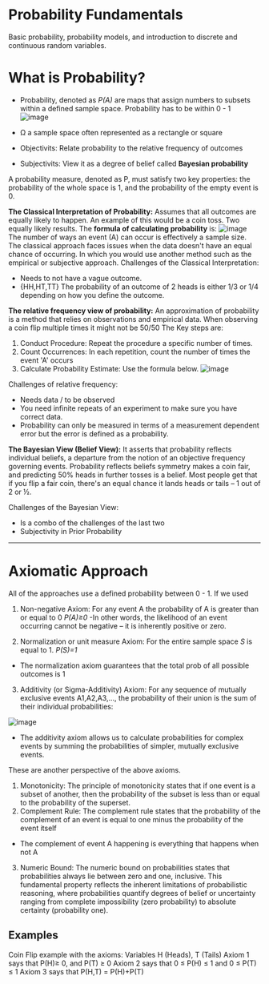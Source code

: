 # Probability Fundamentals 
Basic probability, probability models, and introduction to discrete and continuous random variables.

# What is Probability?
- Probability, denoted as *P(A)* are maps that assign numbers to subsets within a defined sample space. Probability has to be within 0 - 1 
![image](https://github.com/user-attachments/assets/853750dc-b70a-4f25-87de-9a0c3134fe60)

- Ω a sample space often represented as a rectangle or square
- Objectivits: Relate probability to the relative frequency of outcomes
- Subjectivits: View it as a degree of belief called **Bayesian probability**

 A probability measure, denoted as P, must satisfy two key properties: the probability of the whole space is 1, and the probability of the empty event is 0.

**The Classical Interpretation of Probability:** Assumes that all outcomes are equally likely to happen. An example of this would be a coin toss. Two equally likely results. The **formula of calculating probability** is: 
![image](https://github.com/user-attachments/assets/41a5137c-da95-4dc0-a4c8-f54d63a91225)
The number of ways an event (A) can occur is effectively a sample size. The classical approach faces issues when the data doesn't have an equal chance of occurring. In which you would use another method such as the empirical or subjective approach. 
Challenges of the Classical Interpretation:
- Needs to not have a vague outcome.
- {HH,HT,TT} The probability of an outcome of 2 heads is either 1/3 or 1/4 depending on how you define the outcome.

**The relative frequency view of probability:** An approximation of probability is a method that relies on observations and empirical data. When observing a coin flip multiple times it might not be 50/50
The Key steps are:
1. Conduct Procedure: Repeat the procedure a specific number of times.
2. Count Occurrences: In each repetition, count the number of times the event 'A' occurs
3. Calculate Probability Estimate: Use the formula below.
![image](https://github.com/user-attachments/assets/e4117944-013a-45a0-960f-dfabc51ec777)

Challenges of relative frequency:
- Needs data / to be observed
- You need infinite repeats of an experiment to make sure you have correct data.
- Probability can only be measured in terms of a measurement dependent error but the error is defined as a probability.
  
**The Bayesian View (Belief View):** 
It asserts that probability reflects individual beliefs, a departure from the notion of an objective frequency governing events. Probability reflects beliefs symmetry makes a coin fair, and predicting 50% heads in further tosses is a belief. Most people get that if you flip a fair coin, there's an equal chance it lands heads or tails – 1 out of 2 or ½.

Challenges of the Bayesian View:
- Is a combo of the challenges of the last two
- Subjectivity in Prior Probability
---
# Axiomatic Approach
All of the approaches use a defined probability between 0 - 1.
If we used 

1. Non-negative Axiom: For any event A the probability of A is greater than or equal to 0 *P(A)≥0*
 -In other words, the likelihood of an event occurring cannot be negative – it is inherently positive or zero.

2. Normalization or unit measure Axiom: For the entire sample space *S* is equal to 1. *P(S)=1*
 - The normalization axiom guarantees that the total prob of all possible outcomes is 1

3. Additivity (or Sigma-Additivity) Axiom: For any sequence of mutually exclusive events A1,A2,A3,..., the probability of their union is the sum of their individual probabilities:
   
![image](https://github.com/user-attachments/assets/071fd805-c89f-4e42-a5f7-2ecb64890ea2)

 - The additivity axiom allows us to calculate probabilities for complex events by summing the probabilities of simpler, mutually exclusive events.

These are another perspective of the above axioms. 

1. Monotonicity: The principle of monotonicity states that if one event is a subset of another, then the probability of the subset is less than or equal to the probability of the superset.
2. Complement Rule: The complement rule states that the probability of the complement of an event is equal to one minus the probability of the event itself
 - The complement of event A happening is everything that happens when not A
3. Numeric Bound: The numeric bound on probabilities states that probabilities always lie between zero and one, inclusive. This fundamental property reflects the inherent limitations of probabilistic reasoning, where probabilities quantify degrees of belief or uncertainty ranging from complete impossibility (zero probability) to absolute certainty (probability one).

## Examples
Coin Flip example with the axioms:
Variables H (Heads), T (Tails)
Axiom 1 says that P(H)≥ 0, and P(T) ≥ 0 
Axiom 2 says that 0 ≤ P(H) ≤ 1 and  0 ≤ P(T) ≤ 1
Axiom 3 says that P(H,T) = P(H)+P(T)

